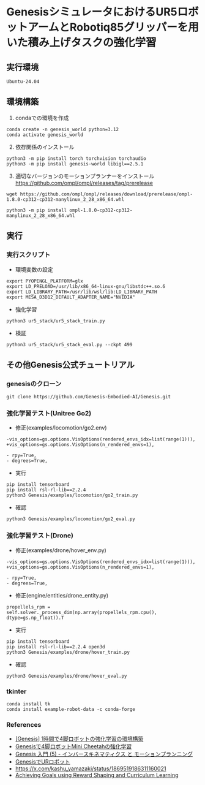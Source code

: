 # GenesisシミュレータにおけるUR5ロボットアームとRobotiq85グリッパーを用いた積み上げタスクの強化学習
## 実行環境
```
Ubuntu-24.04
```
## 環境構築
1. condaでの環境を作成
```
conda create -n genesis_world python=3.12
conda activate genesis_world
```
2. 依存関係のインストール
```
python3 -m pip install torch torchvision torchaudio
python3 -m pip install genesis-world libigl==2.5.1
```
3. 適切なバージョンのモーションプランナーをインストール
https://github.com/ompl/ompl/releases/tag/prerelease
```
wget https://github.com/ompl/ompl/releases/download/prerelease/ompl-1.8.0-cp312-cp312-manylinux_2_28_x86_64.whl

python3 -m pip install ompl-1.8.0-cp312-cp312-manylinux_2_28_x86_64.whl
```

## 実行
### 実行スクリプト
- 環境変数の設定
```
export PYOPENGL_PLATFORM=glx
export LD_PRELOAD=/usr/lib/x86_64-linux-gnu/libstdc++.so.6
export LD_LIBRARY_PATH=/usr/lib/wsl/lib:LD_LIBRARY_PATH
export MESA_D3D12_DEFAULT_ADAPTER_NAME="NVIDIA"
```
- 強化学習
```
python3 ur5_stack/ur5_stack_train.py
```
- 検証
```
python3 ur5_stack/ur5_stack_eval.py --ckpt 499
```
## その他Genesis公式チュートリアル
### genesisのクローン
```
git clone https://github.com/Genesis-Embodied-AI/Genesis.git
```
### 強化学習テスト(Unitree Go2)

- 修正(examples/locomotion/go2.env)
```
-vis_options=gs.options.VisOptions(rendered_envs_idx=list(range(1))),
+vis_options=gs.options.VisOptions(n_rendered_envs=1),

- rpy=True,
- degrees=True,
```
- 実行
```
pip install tensorboard
pip install rsl-rl-lib==2.2.4
python3 Genesis/examples/locomotion/go2_train.py
```
- 確認
```
python3 Genesis/examples/locomotion/go2_eval.py
```
### 強化学習テスト(Drone)
- 修正(examples/drone/hover_env.py)
```
-vis_options=gs.options.VisOptions(rendered_envs_idx=list(range(1))),
+vis_options=gs.options.VisOptions(n_rendered_envs=1),

- rpy=True,
- degrees=True,
```
- 修正(engine/entities/drone_entity.py)
```
propellels_rpm = self.solver._process_dim(np.array(propellels_rpm.cpu(), dtype=gs.np_float)).T
```
- 実行
```
pip install tensorboard
pip install rsl-rl-lib==2.2.4 open3d
python3 Genesis/examples/drone/hover_train.py
```
- 確認
```
python3 Genesis/examples/drone/hover_eval.py
```
### tkinter
```
conda install tk
conda install example-robot-data -c conda-forge
```

### References
- [[Genesis] 1時間で4脚ロボットの強化学習の環境構築](https://qiita.com/hEnka/items/cc5fd872eb0bf7cd3abc)
- [Genesisで4脚ロボットMini Cheetahの強化学習](https://qiita.com/tamashu/items/3591a76d61e97fb3e0dc)
- [Genesis 入門 (5) - インバースキネマティクス と モーションプランニング](https://note.com/npaka/n/n3b06df2458c1)
- [GenesisでURロボット](https://natsutan.hatenablog.com/entry/2025/03/14/085329)
- https://x.com/kashu_yamazaki/status/1869519186311160021
- [Achieving Goals using Reward Shaping and Curriculum Learning](https://arxiv.org/abs/2206.02462)